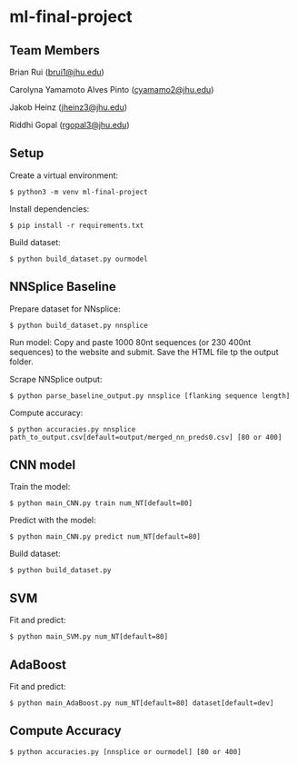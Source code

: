 # ml-final-project

## Team Members

Brian Rui (brui1@jhu.edu)

Carolyna Yamamoto Alves Pinto (cyamamo2@jhu.edu)

Jakob Heinz (jheinz3@jhu.edu)

Riddhi Gopal (rgopal3@jhu.edu)

## Setup

Create a virtual environment:

```shell
$ python3 -m venv ml-final-project
```

Install dependencies:

```shell
$ pip install -r requirements.txt
```

Build dataset:

```shell
$ python build_dataset.py ourmodel
```

## NNSplice Baseline

Prepare dataset for NNsplice:

```shell
$ python build_dataset.py nnsplice
```

Run model: Copy and paste 1000 80nt sequences (or 230 400nt sequences) to the website and submit. Save the HTML file tp the output folder.

Scrape NNSplice output:
```shell
$ python parse_baseline_output.py nnsplice [flanking sequence length]
```

Compute accuracy:
```shell
$ python accuracies.py nnsplice path_to_output.csv[default=output/merged_nn_preds0.csv] [80 or 400]
```

## CNN model

Train the model:

```shell
$ python main_CNN.py train num_NT[default=80]
```

Predict with the model:

```shell
$ python main_CNN.py predict num_NT[default=80] 
```

Build dataset:
```shell
$ python build_dataset.py
```

## SVM

Fit and predict:

```shell
$ python main_SVM.py num_NT[default=80]
```

## AdaBoost


Fit and predict:

```shell
$ python main_AdaBoost.py num_NT[default=80] dataset[default=dev]
```

## Compute Accuracy

```shell
$ python accuracies.py [nnsplice or ourmodel] [80 or 400]
```
